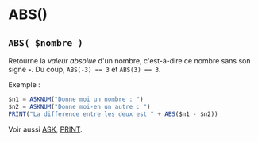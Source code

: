 # ABS()

## `ABS( $nombre )`

Retourne la _valeur absolue_ d'un nombre, c'est-à-dire ce nombre sans son signe __-__.
Du coup, `ABS(-3) == 3` et `ABS(3) == 3`.

Exemple :

```ts
$n1 = ASKNUM("Donne moi un nombre : ")
$n2 = ASKNUM("Donne moi-en un autre : ")
PRINT("La difference entre les deux est " + ABS($n1 - $n2))
```

Voir aussi [ASK](ASK), [PRINT](PRINT).
